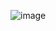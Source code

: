 ![image](https://user-images.githubusercontent.com/108989054/190687568-7f12ee53-9b8b-4ec8-b2b8-92738518ad1e.png)

